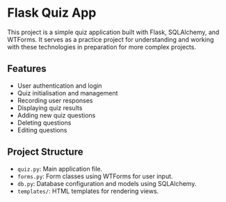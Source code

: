 # Flask Quiz App

This project is a simple quiz application built with Flask, SQLAlchemy, and WTForms. It serves as a practice project for understanding and working with these technologies in preparation for more complex projects.

## Features

- User authentication and login
- Quiz initialisation and management
- Recording user responses
- Displaying quiz results
- Adding new quiz questions
- Deleting questions
- Editing questions

## Project Structure

- `quiz.py`: Main application file.
- `forms.py`: Form classes using WTForms for user input.
- `db.py`: Database configuration and models using SQLAlchemy.
- `templates/`: HTML templates for rendering views.